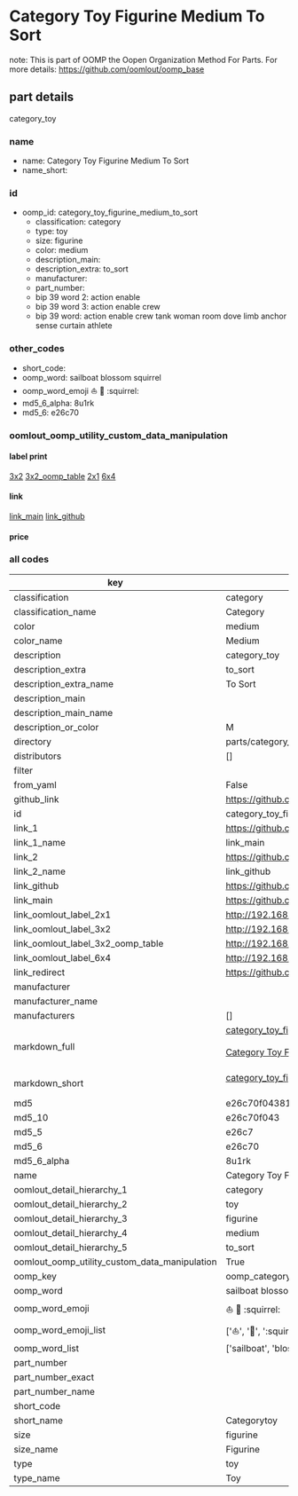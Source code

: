 # Category Toy Figurine Medium To Sort  

note: This is part of OOMP the Oopen Organization Method For Parts. For more details: https://github.com/oomlout/oomp_base

##  part details
  



category_toy



### name
* name: Category Toy Figurine Medium To Sort
* name_short: 
### id
* oomp_id: category_toy_figurine_medium_to_sort
  * classification: category
  * type: toy
  * size: figurine
  * color: medium
  * description_main: 
  * description_extra: to_sort
  * manufacturer: 
  * part_number: 
  * bip 39 word 2: action enable
  * bip 39 word 3: action enable crew
  * bip 39 word: action enable crew tank woman room dove limb anchor sense curtain athlete

### other_codes
* short_code: 
* oomp_word: sailboat blossom squirrel
* oomp_word_emoji :sailboat: :blossom: :squirrel:
* md5_6_alpha: 8u1rk
* md5_6: e26c70






### oomlout_oomp_utility_custom_data_manipulation
#### label print
[3x2](http://192.168.1.245:1112/?label=oomp%208u1rk)
[3x2_oomp_table](http://192.168.1.108:1112/?label=oomp%208u1rk)
[2x1](http://192.168.1.242:1112/?label=oomp%208u1rk)
[6x4](http://192.168.1.55:1112/?label=oomp%208u1rk)    

#### link

[link_main](https://github.com/oomlout/oomlout_oomp_version_1_messy/tree/main/parts/category_toy_figurine_medium_to_sort) [link_github](https://github.com/oomlout/oomlout_oomp_version_1_messy/tree/main/parts/category_toy_figurine_medium_to_sort)                             

#### price







### all codes 
| key | value |  
| --- | --- |  
| classification | category |  
| classification_name | Category |  
| color | medium |  
| color_name | Medium |  
| description | category_toy |  
| description_extra | to_sort |  
| description_extra_name | To Sort |  
| description_main |  |  
| description_main_name |  |  
| description_or_color | M  |  
| directory | parts/category_toy_figurine_medium_to_sort |  
| distributors | [] |  
| filter |  |  
| from_yaml | False |  
| github_link | https://github.com/oomlout/oomlout_oomp_part_src/tree/main/parts/category_toy_figurine_medium_to_sort |  
| id | category_toy_figurine_medium_to_sort |  
| link_1 | https://github.com/oomlout/oomlout_oomp_version_1_messy/tree/main/parts/category_toy_figurine_medium_to_sort |  
| link_1_name | link_main |  
| link_2 | https://github.com/oomlout/oomlout_oomp_version_1_messy/tree/main/parts/category_toy_figurine_medium_to_sort |  
| link_2_name | link_github |  
| link_github | https://github.com/oomlout/oomlout_oomp_version_1_messy/tree/main/parts/category_toy_figurine_medium_to_sort |  
| link_main | https://github.com/oomlout/oomlout_oomp_version_1_messy/tree/main/parts/category_toy_figurine_medium_to_sort |  
| link_oomlout_label_2x1 | http://192.168.1.242:1112/?label=oomp%208u1rk |  
| link_oomlout_label_3x2 | http://192.168.1.245:1112/?label=oomp%208u1rk |  
| link_oomlout_label_3x2_oomp_table | http://192.168.1.108:1112/?label=oomp%208u1rk |  
| link_oomlout_label_6x4 | http://192.168.1.55:1112/?label=oomp%208u1rk |  
| link_redirect | https://github.com/oomlout/oomlout_oomp_version_1_messy/tree/main/parts/category_toy_figurine_medium_to_sort |  
| manufacturer |  |  
| manufacturer_name |  |  
| manufacturers | [] |  
| markdown_full | [category_toy_figurine_medium_to_sort](none)<br>[](none)<br>[Category Toy Figurine Medium To Sort](none)<br><br> |  
| markdown_short | [category_toy_figurine_medium_to_sort](none)<br><br> |  
| md5 | e26c70f04381c83aeffe7dda66925014 |  
| md5_10 | e26c70f043 |  
| md5_5 | e26c7 |  
| md5_6 | e26c70 |  
| md5_6_alpha | 8u1rk |  
| name | Category Toy Figurine Medium To Sort |  
| oomlout_detail_hierarchy_1 | category |  
| oomlout_detail_hierarchy_2 | toy |  
| oomlout_detail_hierarchy_3 | figurine |  
| oomlout_detail_hierarchy_4 | medium |  
| oomlout_detail_hierarchy_5 | to_sort |  
| oomlout_oomp_utility_custom_data_manipulation | True |  
| oomp_key | oomp_category_toy_figurine_medium_to_sort |  
| oomp_word | sailboat blossom squirrel |  
| oomp_word_emoji | :sailboat: :blossom: :squirrel: |  
| oomp_word_emoji_list | [':sailboat:', ':blossom:', ':squirrel:'] |  
| oomp_word_list | ['sailboat', 'blossom', 'squirrel'] |  
| part_number |  |  
| part_number_exact |  |  
| part_number_name |  |  
| short_code |  |  
| short_name | Categorytoy |  
| size | figurine |  
| size_name | Figurine |  
| type | toy |  
| type_name | Toy |  
